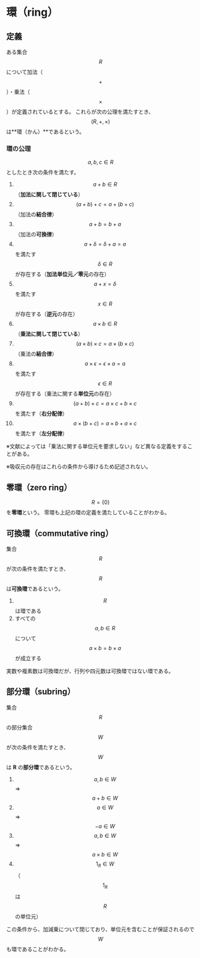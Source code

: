 # 環（ring）

## 定義

ある集合 $$R$$ について加法（$$+$$）・乗法（$$\times$$）が定義されているとする。
これらが次の公理を満たすとき、$$(R,+,\times)$$ は**環（かん）**であるという。

### 環の公理

$$a,b,c \in R$$ としたとき次の条件を満たす。

1. $$a+b\in R$$ （**加法に関して閉じている**）
2. $$(a+b)+c=a+(b+c)$$ （加法の**結合律**）
3. $$a+b = b+a$$ （加法の**可換律**）
4. $$a + \delta = \delta + a = a$$ を満たす $$\delta \in R$$ が存在する（**加法単位元／零元**の存在）
5. $$a + x = \delta$$ を満たす $$x \in R$$ が存在する（**逆元**の存在）
6. $$a \times b \in R$$ （**乗法に関して閉じている**）
7. $$(a\times b)\times c=a\times(b\times c)$$ （乗法の**結合律**）
8. $$a \times \epsilon = \epsilon \times a = a$$ を満たす $$\epsilon \in R$$ が存在する（乗法に関する**単位元**の存在）
9. $$(a+b)\times c = a\times c + b\times c$$ を満たす（**右分配律**）
10. $$a \times (b+c) = a \times b + a \times c$$ を満たす（**左分配律**）

※文献によっては「乗法に関する単位元を要求しない」など異なる定義をすることがある。

※吸収元の存在はこれらの条件から導けるため記述されない。

## 零環（zero ring）

$$R=\{0\}$$ を**零環**という。
零環も上記の環の定義を満たしていることがわかる。

## 可換環（commutative ring）

集合 $$R$$ が次の条件を満たすとき、$$R$$ は**可換環**であるという。

1. $$R$$ は環である
2. すべての $$a, b \in R$$ について $$a\times b = b\times a$$ が成立する

実数や複素数は可換環だが、行列や四元数は可換環ではない環である。

## 部分環（subring）

集合 $$R$$ の部分集合 $$W$$ が次の条件を満たすとき、$$W$$ は **R** の**部分環**であるという。

1. $$a,b \in W$$ ⇒ $$a+b \in W$$
2. $$a\in W$$ ⇒ $$-a\in W$$
3. $$a,b \in W$$ ⇒ $$a\times b \in W$$
4. $$1_R \in W$$ （$$1_R$$は $$R$$ の単位元）

この条件から、加減乗について閉じており、単位元を含むことが保証されるので $$W$$ も環であることがわかる。

